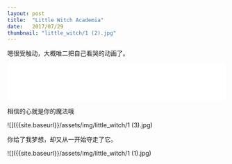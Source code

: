 ```yaml
---
layout: post
title:  "Little Witch Academia"
date:   2017/07/29
thumbnail: "little_witch/1 (2).jpg"
---
```


嗯很受触动，大概唯二把自己看哭的动画了。

<iframe frameborder="no" border="0" marginwidth="0" marginheight="0" width="100%" height="86" src="//music.163.com/outchain/player?type=2&id=461301653&auto=0&height=66"></iframe>

相信的心就是你的魔法哦

![]({{site.baseurl}}/assets/img/little_witch/1 (3).jpg)

你给了我梦想，却又从一开始夺走了它。

![]({{site.baseurl}}/assets/img/little_witch/1 (1).jpg)